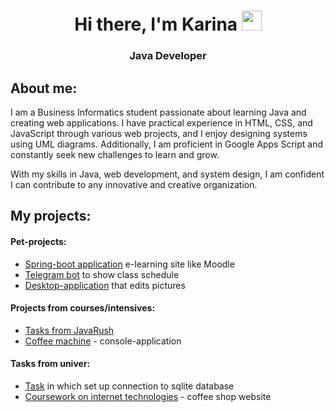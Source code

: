 <h1 align="center">Hi there, I'm Karina <img src="https://github.com/blackcater/blackcater/raw/main/images/Hi.gif" height="32"/></h1>
<h3 align="center">Java Developer<h3>
  
## About me:

I am a Business Informatics student passionate about learning Java and creating web applications. I have practical experience in HTML, CSS, and JavaScript through various web projects, and I enjoy designing systems using UML diagrams. Additionally, I am proficient in Google Apps Script and constantly seek new challenges to learn and grow. 
  
With my skills in Java, web development, and system design, I am confident I can contribute to any innovative and creative organization.

## My projects:
#### Pet-projects:  
- [Spring-boot application](https://github.com/karaculya/akhmad-courses) e-learning site like Moodle
- [Telegram bot](https://github.com/karaculya/telegram_bot) to show class schedule
- [Desktop-application](https://github.com/karaculya/ImageRedactor) that edits pictures
#### Projects from courses/intensives:
- [Tasks from JavaRush](https://github.com/karaculya/JavaRushTasks)
- [Coffee machine](https://github.com/karaculya/skillbox) - console-application
#### Tasks from univer:
- [Task](https://github.com/karaculya/visual_db) in which set up connection to sqlite database
- [Coursework on internet technologies](https://github.com/karaculya/akhmadcoffee) - coffee shop website
<!--
**karaculya/karaculya** is a ✨ _special_ ✨ repository because its `README.md` (this file) appears on your GitHub profile.

Here are some ideas to get you started:

- 🔭 I’m currently working on ...
- 🌱 I’m currently learning ...
- 👯 I’m looking to collaborate on ...
- 🤔 I’m looking for help with ...
- 💬 Ask me about ...
- 📫 How to reach me: ...
- 😄 Pronouns: ...
- ⚡ Fun fact: ...
-->
